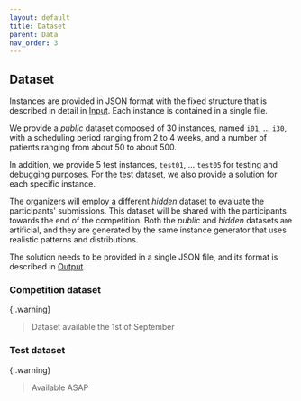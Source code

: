 ```yaml
---
layout: default
title: Dataset
parent: Data
nav_order: 3
---
```

<!--TODO: reorder competition pages+should we add the test instances already (or at least before the competition starts)? What to do with `json.hpp`?-->

## Dataset

Instances are provided in JSON format with the fixed structure that is described in detail in [Input](input). Each instance is contained in a single file.

We provide a _public_ dataset composed of 30 instances, named `i01`, ... `i30`, with a scheduling period ranging from 2 to 4 weeks, and a number of patients ranging from about 50 to about 500.

In addition, we provide 5 test instances, `test01`, ... `test05` for testing and debugging purposes. For the test dataset, we also provide a solution for each specific instance. 

The organizers will employ a different _hidden_ dataset to evaluate the participants' submissions. This dataset will be shared with the participants towards the end of the competition.
Both the _public_ and _hidden_ datasets are artificial, and they are generated by the same instance generator that uses realistic patterns and distributions.

The solution needs to be provided in a single JSON file, and its format is described in [Output](output_format).
### Competition dataset

{:.warning}
> Dataset available the 1st of September

### Test dataset

{:.warning}
> Available ASAP